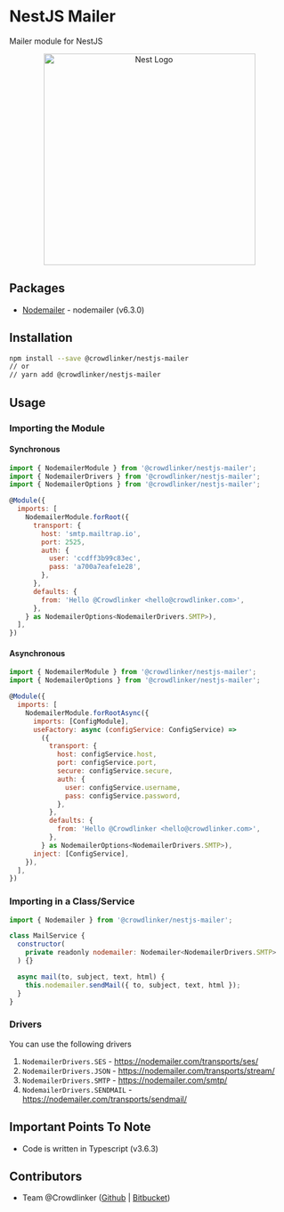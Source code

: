 # NestJS Mailer

Mailer module for NestJS

<p align="center">
  <a href="http://nestjs.com/" target="blank">
    <img src="https://nestjs.com/img/logo_text.svg" width="380" alt="Nest Logo" />
  </a>
</p>

## Packages

- [Nodemailer](https://www.npmjs.com/package/nodemailer/v/6.3.0) - nodemailer (v6.3.0)

## Installation

```bash
npm install --save @crowdlinker/nestjs-mailer
// or
// yarn add @crowdlinker/nestjs-mailer
```

## Usage

### Importing the Module

#### Synchronous

```js
import { NodemailerModule } from '@crowdlinker/nestjs-mailer';
import { NodemailerDrivers } from '@crowdlinker/nestjs-mailer';
import { NodemailerOptions } from '@crowdlinker/nestjs-mailer';

@Module({
  imports: [
    NodemailerModule.forRoot({
      transport: {
        host: 'smtp.mailtrap.io',
        port: 2525,
        auth: {
          user: 'ccdff3b99c83ec',
          pass: 'a700a7eafe1e28',
        },
      },
      defaults: {
        from: 'Hello @Crowdlinker <hello@crowdlinker.com>',
      },
    } as NodemailerOptions<NodemailerDrivers.SMTP>),
  ],
})
```

#### Asynchronous

```js
import { NodemailerModule } from '@crowdlinker/nestjs-mailer';
import { NodemailerOptions } from '@crowdlinker/nestjs-mailer';

@Module({
  imports: [
    NodemailerModule.forRootAsync({
      imports: [ConfigModule],
      useFactory: async (configService: ConfigService) =>
        ({
          transport: {
            host: configService.host,
            port: configService.port,
            secure: configService.secure,
            auth: {
              user: configService.username,
              pass: configService.password,
            },
          },
          defaults: {
            from: 'Hello @Crowdlinker <hello@crowdlinker.com>',
          },
        } as NodemailerOptions<NodemailerDrivers.SMTP>),
      inject: [ConfigService],
    }),
  ],
})
```

### Importing in a Class/Service

```js
import { Nodemailer } from '@crowdlinker/nestjs-mailer';

class MailService {
  constructor(
    private readonly nodemailer: Nodemailer<NodemailerDrivers.SMTP>
  ) {}

  async mail(to, subject, text, html) {
    this.nodemailer.sendMail({ to, subject, text, html });
  }
}
```

### Drivers

You can use the following drivers

1. `NodemailerDrivers.SES` - https://nodemailer.com/transports/ses/
2. `NodemailerDrivers.JSON` - https://nodemailer.com/transports/stream/
3. `NodemailerDrivers.SMTP` - https://nodemailer.com/smtp/
4. `NodemailerDrivers.SENDMAIL` - https://nodemailer.com/transports/sendmail/

## Important Points To Note

- Code is written in Typescript (v3.6.3)

## Contributors

- Team @Crowdlinker ([Github](https://github.com/CrowdLinker) | [Bitbucket](https://bitbucket.org/crowdlinker/))
